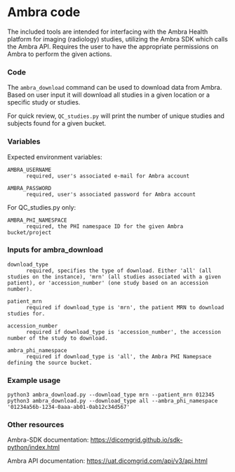 # Ambra code
The included tools are intended for interfacing with the Ambra Health platform for imaging (radiology) studies, utilizing the Ambra SDK which calls the Ambra API. Requires the user to have the appropriate permissions on Ambra to perform the given actions.

### Code

The ```ambra_download``` command can be used to download data from Ambra. Based on user input it will download all studies in a given location or a specific study or studies.

For quick review, ```QC_studies.py``` will print the number of unique studies and subjects found for a given bucket.

### Variables
Expected environment variables:

```
AMBRA_USERNAME
      required, user's associated e-mail for Ambra account

AMBRA_PASSWORD
      required, user's associated password for Ambra account
```

For QC_studies.py only:
```
AMBRA_PHI_NAMESPACE
      required, the PHI namespace ID for the given Ambra bucket/project
```

### Inputs for ambra_download
```
download_type
      required, specifies the type of download. Either 'all' (all studies on the instance), 'mrn' (all studies associated with a given patient), or 'accession_number' (one study based on an accession number).

patient_mrn
      required if download_type is 'mrn', the patient MRN to download studies for.

accession_number
      required if download_type is 'accession_number', the accession number of the study to download.

ambra_phi_namespace
      required if download_type is 'all', the Ambra PHI Namepsace defining the source bucket.    
```

### Example usage
```
python3 ambra_download.py --download_type mrn --patient_mrn 012345
python3 ambra_download.py --download_type all --ambra_phi_namespace '01234a56b-1234-0aaa-ab01-0ab12c34d567'
```

### Other resources

Ambra-SDK documentation: https://dicomgrid.github.io/sdk-python/index.html

Ambra API documentation: https://uat.dicomgrid.com/api/v3/api.html
